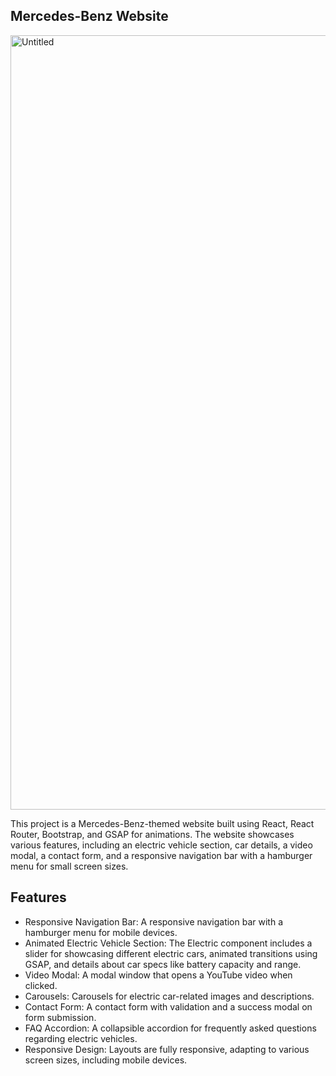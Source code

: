 ## Mercedes-Benz Website

<img width="1239" alt="Untitled" src="https://github.com/user-attachments/assets/d50d952d-1e8c-4788-b251-7ab51f8d641d">

This project is a Mercedes-Benz-themed website built using React, React Router, Bootstrap, and GSAP for animations. The website showcases various features, including an electric vehicle section, car details, a video modal, a contact form, and a responsive navigation bar with a hamburger menu for small screen sizes.

## Features
- Responsive Navigation Bar: A responsive navigation bar with a hamburger menu for mobile devices.
- Animated Electric Vehicle Section: The Electric component includes a slider for showcasing different electric cars, animated transitions using GSAP, and details about car specs like battery capacity and range.
- Video Modal: A modal window that opens a YouTube video when clicked.
- Carousels: Carousels for electric car-related images and descriptions.
- Contact Form: A contact form with validation and a success modal on form submission.
- FAQ Accordion: A collapsible accordion for frequently asked questions regarding electric vehicles.
- Responsive Design: Layouts are fully responsive, adapting to various screen sizes, including mobile devices.


